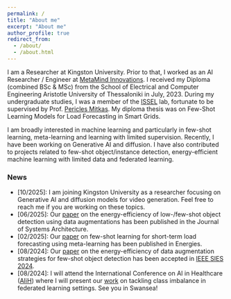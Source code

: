 ```yaml
---
permalink: /
title: "About me"
excerpt: "About me"
author_profile: true
redirect_from: 
  - /about/
  - /about.html
---
```


I am a Researcher at Kingston University. Prior to that, I worked as an AI Researcher / Engineer at [MetaMind Innovations](https://metamind.gr/el/). I received my Diploma (combined BSc & MSc) from the School of Electrical and Computer Engineering Aristotle University of Thessaloniki in July, 2023. During my undergraduate studies, I was a member of the [ISSEL](https://lab.issel.ee.auth.gr/) lab, fortunate to be supervised by Prof. [Pericles Mitkas](https://www.linkedin.com/in/pericles-a-mitkas-08a23611/). My diploma thesis was on Few-Shot Learning Models for Load Forecasting in Smart Grids.

I am broadly interested in machine learning and particularly in few-shot learning, meta-learning and learning with limited supervision. Recently, I have been working on Generative AI and diffusion. I have also contributed to projects related to few-shot object/instance detection, energy-efficient machine learning with limited data and federated learning.

### News
* \[10/2025\]: I am joining Kingston University as a researcher focusing on Generative AI and diffusion models for video generation. Feel free to reach me if you are working on these topics.
* \[06/2025\]: Our [paper](https://www.sciencedirect.com/science/article/pii/S1383762125001560) on the energy-efficiency of low-/few-shot object detection using data augmentations has been published in the Journal of Systems Architecture.
* \[02/2025\]: Our [paper](https://www.mdpi.com/1996-1073/18/3/742) on few-shot learning for short-term load forecasting using meta-learning has been published in Energies.
* \[08/2024\]: Our [paper](https://www.arxiv.org/pdf/2408.10940) on the energy-efficiency of data augmentation strategies for few-shot object detection has been accepted in [IEEE SIES 2024](https://ieee-sies.org/).
* \[08/2024\]: I will attend the International Conference on AI in Healthcare ([AIiH](https://aiih.cc/)) where I will present our [work](https://arxiv.org/pdf/2405.20430) on tackling class imbalance in federated learning settings. See you in Swansea!
